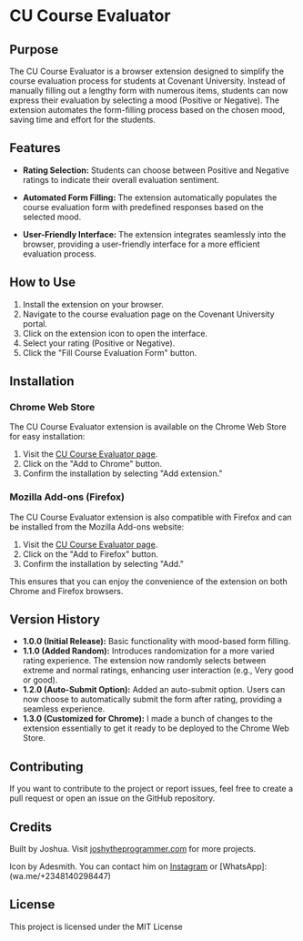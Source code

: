 # CU Course Evaluator

## Purpose

The CU Course Evaluator is a browser extension designed to simplify the course evaluation process for students at Covenant University. Instead of manually filling out a lengthy form with numerous items, students can now express their evaluation by selecting a mood (Positive or Negative). The extension automates the form-filling process based on the chosen mood, saving time and effort for the students.

## Features

- **Rating Selection:** Students can choose between Positive and Negative ratings to indicate their overall evaluation sentiment.

- **Automated Form Filling:** The extension automatically populates the course evaluation form with predefined responses based on the selected mood.

- **User-Friendly Interface:** The extension integrates seamlessly into the browser, providing a user-friendly interface for a more efficient evaluation process.

## How to Use

1. Install the extension on your browser.
2. Navigate to the course evaluation page on the Covenant University portal.
3. Click on the extension icon to open the interface.
4. Select your rating (Positive or Negative).
5. Click the "Fill Course Evaluation Form" button.

## Installation

### Chrome Web Store

The CU Course Evaluator extension is available on the Chrome Web Store for easy installation:

1. Visit the [CU Course Evaluator page](https://chrome.google.com/webstore/detail/cu-course-evaluator/).
2. Click on the "Add to Chrome" button.
3. Confirm the installation by selecting "Add extension."

### Mozilla Add-ons (Firefox)

The CU Course Evaluator extension is also compatible with Firefox and can be installed from the Mozilla Add-ons website:

1. Visit the [CU Course Evaluator page](https://addons.mozilla.org/en-US/firefox/addon/cu-course-evaluator/).
2. Click on the "Add to Firefox" button.
3. Confirm the installation by selecting "Add."

This ensures that you can enjoy the convenience of the extension on both Chrome and Firefox browsers.

## Version History

- **1.0.0 (Initial Release):** Basic functionality with mood-based form filling.
- **1.1.0 (Added Random):** Introduces randomization for a more varied rating experience. The extension now randomly selects between extreme and normal ratings, enhancing user interaction (e.g., Very good or good).
- **1.2.0 (Auto-Submit Option):** Added an auto-submit option. Users can now choose to automatically submit the form after rating, providing a seamless experience.
- **1.3.0 (Customized for Chrome):** I made a bunch of changes to the extension essentially to get it ready to be deployed to the Chrome Web Store.

## Contributing

If you want to contribute to the project or report issues, feel free to create a pull request or open an issue on the GitHub repository.

## Credits

Built by Joshua. Visit [joshytheprogrammer.com](https://joshytheprogrammer.com) for more projects.

Icon by Adesmith. You can contact him on [Instagram](https://instagram.com/canvasvisuals) or [WhatsApp]: (wa.me/+2348140298447)

## License

This project is licensed under the MIT License
